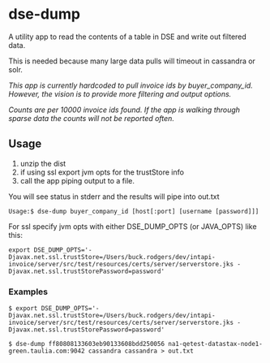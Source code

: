 # dse-dump
A utility app to read the contents of a table in DSE and write out filtered data.

This is needed because many large data pulls will timeout in cassandra or solr.

*This app is currently hardcoded to pull invoice ids by buyer_company_id.  
However, the vision is to provide more filtering and output options.*

*Counts are per 10000 invoice ids found.  If the app is walking through sparse data the counts will not be reported often.*

## Usage

1. unzip the dist
2. if using ssl export jvm opts for the trustStore info
3. call the app piping output to a file.
                       
You will see status in stderr and the results will pipe into out.txt

```
Usage:$ dse-dump buyer_company_id [host[:port] [username [password]]]
```

For ssl specify jvm opts with either DSE_DUMP_OPTS (or JAVA_OPTS) like this:

```
export DSE_DUMP_OPTS='-Djavax.net.ssl.trustStore=/Users/buck.rodgers/dev/intapi-invoice/server/src/test/resources/certs/server/serverstore.jks -Djavax.net.ssl.trustStorePassword=password'
```

### Examples

`$ export DSE_DUMP_OPTS='-Djavax.net.ssl.trustStore=/Users/buck.rodgers/dev/intapi-invoice/server/src/test/resources/certs/server/serverstore.jks -Djavax.net.ssl.trustStorePassword=password'`

`$ dse-dump ff80808133603eb90133608bdd250056 na1-qetest-datastax-node1-green.taulia.com:9042 cassandra cassandra > out.txt`
